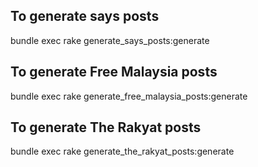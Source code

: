 ## To generate says posts

bundle exec rake generate_says_posts:generate

## To generate Free Malaysia posts

bundle exec rake generate_free_malaysia_posts:generate

## To generate The Rakyat posts

bundle exec rake generate_the_rakyat_posts:generate